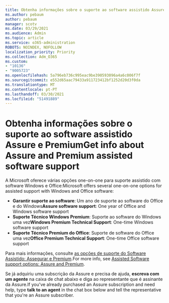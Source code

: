 ```yaml
---
title: Obtenha informações sobre o suporte ao software assistido Assure e Premium
ms.author: pebaum
author: pebaum
manager: scotv
ms.date: 03/29/2021
ms.audience: Admin
ms.topic: article
ms.service: o365-administration
ROBOTS: NOINDEX, NOFOLLOW
localization_priority: Priority
ms.collection: Adm_O365
ms.custom:
- "10136"
- "9005723"
ms.openlocfilehash: 5a796eb736c995eac9be390593096a4a6c006f7f
ms.sourcegitcommit: e552d65aac79433a911723412bf1252d20d3f0da
ms.translationtype: MT
ms.contentlocale: pt-PT
ms.lasthandoff: 03/30/2021
ms.locfileid: "51491889"
---
```

# <a name="get-info-about-assure-and-premium-assisted-software-support"></a><span data-ttu-id="f0bb6-102">Obtenha informações sobre o suporte ao software assistido Assure e Premium</span><span class="sxs-lookup"><span data-stu-id="f0bb6-102">Get info about Assure and Premium assisted software support</span></span>

<span data-ttu-id="f0bb6-103">A Microsoft oferece várias opções one-on-one para suporte assistido com software Windows e Office:</span><span class="sxs-lookup"><span data-stu-id="f0bb6-103">Microsoft offers several one-on-one options for assisted support with Windows and Office software:</span></span>

- <span data-ttu-id="f0bb6-104">**Garantir suporte ao software**: Um ano de suporte ao software do Office e do Windows</span><span class="sxs-lookup"><span data-stu-id="f0bb6-104">**Assure software support**: One year of Office and Windows software support</span></span>
- <span data-ttu-id="f0bb6-105">**Suporte Técnico Windows Premium**: Suporte ao software do Windows uma vez</span><span class="sxs-lookup"><span data-stu-id="f0bb6-105">**Windows Premium Technical Support**: One-time Windows software support</span></span>
- <span data-ttu-id="f0bb6-106">**Suporte Técnico Premium do Office**: Suporte de software do Office uma vez</span><span class="sxs-lookup"><span data-stu-id="f0bb6-106">**Office Premium Technical Support**: One-time Office software support</span></span>

<span data-ttu-id="f0bb6-107">Para mais informações, consulte [as opções de suporte do Software Assistido: Assegurar e Premium](https://support.microsoft.com/help/4467230/assisted-software-support-options-assure-premium).</span><span class="sxs-lookup"><span data-stu-id="f0bb6-107">For more info, see [Assisted Software support options: Assure and Premium](https://support.microsoft.com/help/4467230/assisted-software-support-options-assure-premium).</span></span>

<span data-ttu-id="f0bb6-108">Se já adquiriu uma subscrição da Assure e precisa de ajuda, **escreva com um agente** na caixa de chat abaixo e diga ao representante que é assinante da Assure.</span><span class="sxs-lookup"><span data-stu-id="f0bb6-108">If you've already purchased an Assure subscription and need help, type **talk to an agent** in the chat box below and tell the representative that you're an Assure subscriber.</span></span>

